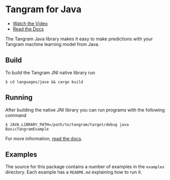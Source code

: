 # Tangram for Java

- [Watch the Video](https://www.tangram.dev)
- [Read the Docs](https://www.tangram.dev/docs)

The Tangram Java library makes it easy to make predictions with your Tangram machine learning model from Java.
## Build

To build the Tangram JNI native library run

```
$ cd languages/java && cargo build
```


## Running
After building the native JNI library you can run programs with the following command

```
$ JAVA_LIBRARY_PATH=/path/to/tangram/target/debug java BasicTangramExample
```

For more information, [read the docs](https://www.tangram.dev/docs).

## Examples

The source for this package contains a number of examples in the `examples` directory. Each example has a `README.md` explaining how to run it.
